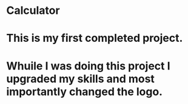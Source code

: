 # Сalculator

# This is my first completed project.
# Whuile I was doing this project I upgraded my skills and most importantly changed the logo.
